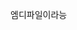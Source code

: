 엠디파일이라능
<amp-img src="assets/images/shiva.jpg" width="656" height="400" layout="responsive" alt="" class="mb3"></amp-img>
